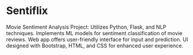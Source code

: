 # Sentiflix
Movie Sentiment Analysis Project: Utilizes Python, Flask, and NLP techniques. Implements ML models for sentiment classification of movie reviews. Web app offers user-friendly interface for input and prediction. UI designed with Bootstrap, HTML, and CSS for enhanced user experience.
